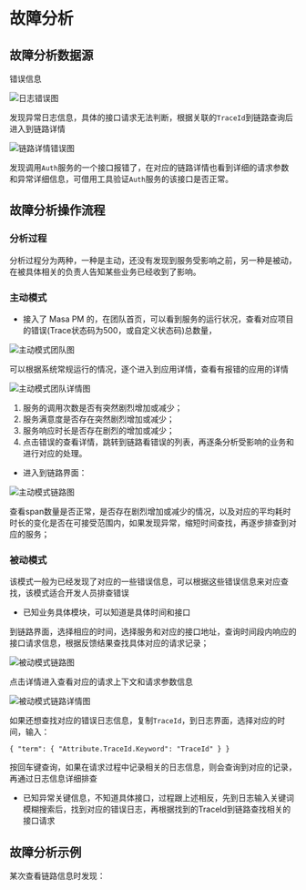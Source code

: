 ﻿# 故障分析

## 故障分析数据源

错误信息

![日志错误图](https://cdn.masastack.com/stack/doc/tsc/use-guide/trouble-shooting/log-1.0.png)

发现异常日志信息，具体的接口请求无法判断，根据关联的`TraceId`到链路查询后进入到链路详情

![链路详情错误图](https://cdn.masastack.com/stack/doc/tsc/use-guide/trouble-shooting/trace_detail-1.0.png)

发现调用`Auth`服务的一个接口报错了，在对应的链路详情也看到详细的请求参数和异常详细信息，可借用工具验证`Auth`服务的该接口是否正常。

## 故障分析操作流程

### 分析过程

分析过程分为两种，一种是主动，还没有发现到服务受影响之前，另一种是被动，在被具体相关的负责人告知某些业务已经收到了影响。

### 主动模式

- 接入了 Masa PM 的，在团队首页，可以看到服务的运行状况，查看对应项目的错误(Trace状态码为500，或自定义状态码)总数量，

![主动模式团队图](https://cdn.masastack.com/stack/doc/tsc/use-guide/trouble-shooting/team-1.0.png)

可以根据系统常规运行的情况，逐个进入到应用详情，查看有报错的应用的详情

![主动模式团队详情图](https://cdn.masastack.com/stack/doc/tsc/use-guide/trouble-shooting/team_detail-1.0.png)

 1. 服务的调用次数是否有突然剧烈增加或减少；
 2. 服务满意度是否存在突然剧烈增加或减少；
 3. 服务响应时长是否存在剧烈的增加或减少；
 4. 点击错误的查看详情，跳转到链路看错误的列表，再逐条分析受影响的业务和进行对应的处理。

- 进入到链路界面：

![主动模式链路图](https://cdn.masastack.com/stack/doc/tsc/use-guide/trouble-shooting/trace-1.0.png)

查看span数量是否正常，是否存在剧烈增加或减少的情况，以及对应的平均耗时时长的变化是否在可接受范围内，如果发现异常，缩短时间查找，再逐步排查到对应的服务；

### 被动模式

该模式一般为已经发现了对应的一些错误信息，可以根据这些错误信息来对应查找，该模式适合开发人员排查错误

- 已知业务具体模块，可以知道是具体时间和接口

到链路界面，选择相应的时间，选择服务和对应的接口地址，查询时间段内响应的接口请求信息，根据反馈结果查找具体对应的请求记录；

![被动模式链路图](https://cdn.masastack.com/stack/doc/tsc/use-guide/trouble-shooting/trace_search-1.0.png)

点击详情进入查看对应的请求上下文和请求参数信息

![被动模式链路详情图](https://cdn.masastack.com/stack/doc/tsc/use-guide/trouble-shooting/trace_detail-1.0.png)

如果还想查找对应的错误日志信息，复制`TraceId`，到日志界面，选择对应的时间，输入：

```
{ "term": { "Attribute.TraceId.Keyword": "TraceId" } }

```

按回车键查询，如果在请求过程中记录相关的日志信息，则会查询到对应的记录，再通过日志信息详细排查

- 已知异常关键信息，不知道具体接口，过程跟上述相反，先到日志输入关键词模糊搜索后，找到对应的错误日志，再根据找到的TraceId到链路查找相关的接口请求

## 故障分析示例

某次查看链路信息时发现：
